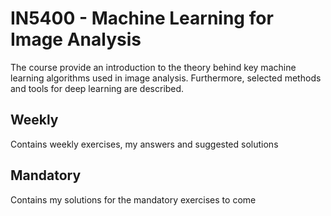 # IN5400 - Machine Learning for Image Analysis  

The course provide an introduction to the theory behind key machine learning algorithms used in image analysis. Furthermore, selected methods and tools for deep learning are described.  

## Weekly  
Contains weekly exercises, my answers and suggested solutions  

## Mandatory  
Contains my solutions for the mandatory exercises to come
